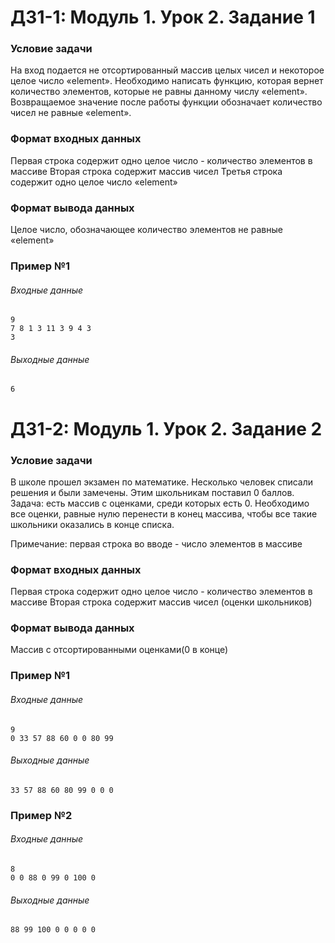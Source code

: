 # ДЗ1-1: Модуль 1. Урок 2. Задание 1 #
### Условие задачи ###

На вход подается не отсортированный массив целых чисел и некоторое целое число «element».
Необходимо написать функцию, которая вернет количество элементов, которые не равны данному числу «element».
Возвращаемое значение после работы функции обозначает количество чисел не равные «element».

### Формат входных данных ###

Первая строка содержит одно целое число - количество элементов в массиве
Вторая строка содержит массив чисел
Третья строка содержит одно целое число «element»

### Формат вывода данных ###

Целое число, обозначающее количество элементов не равные «element»

### Пример №1 ###
###### Входные данные ######

```
9
7 8 1 3 11 3 9 4 3
3
```
###### Выходные данные ######

```
6
```
# ДЗ1-2: Модуль 1. Урок 2. Задание 2 #
### Условие задачи ###

В школе прошел экзамен по математике. Несколько человек списали решения и были замечены. Этим школьникам поставил 0 баллов. Задача: есть массив с оценками, среди которых есть 0. Необходимо все оценки, равные нулю перенести в конец массива, чтобы все такие школьники оказались в конце списка.

Примечание: первая строка во вводе - число элементов в массиве

### Формат входных данных ###

Первая строка содержит одно целое число - количество элементов в массиве
Вторая строка содержит массив чисел (оценки школьников)

### Формат вывода данных ###

Массив с отсортированными оценками(0 в конце)

### Пример №1 ###
###### Входные данные ######

```
9
0 33 57 88 60 0 0 80 99
```
###### Выходные данные ######

```
33 57 88 60 80 99 0 0 0
```
### Пример №2 ###
###### Входные данные ######

```
8
0 0 88 0 99 0 100 0 
```
###### Выходные данные ######

```
88 99 100 0 0 0 0 0
```
